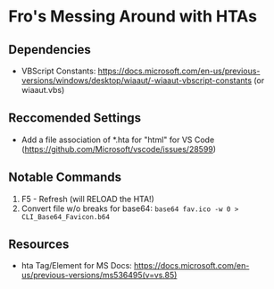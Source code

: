 Fro's Messing Around with HTAs
==============================

Dependencies
------------
- VBScript Constants: https://docs.microsoft.com/en-us/previous-versions/windows/desktop/wiaaut/-wiaaut-vbscript-constants (or wiaaut.vbs)


Reccomended Settings
--------------------
- Add a file association of *.hta for "html" for VS Code (https://github.com/Microsoft/vscode/issues/28599)

Notable Commands
----------------
1. F5 - Refresh (will RELOAD the HTA!)
2. Convert file w/o breaks for base64: `base64 fav.ico -w 0 > CLI_Base64_Favicon.b64` 

Resources
---------
- hta Tag/Element for MS Docs: https://docs.microsoft.com/en-us/previous-versions/ms536495(v=vs.85)